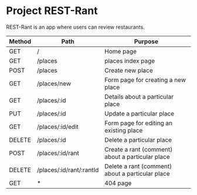 # Project REST-Rant

REST-Rant is an app where users can review restaurants.


|Method | Path | Purpose
|-----|-----|-----|
| GET | / | Home page |
|GET | /places | places index page |
|POST|  /places | Create new place |
|GET | /places/new | Form page for creating a new place |
|GET | /places/:id | Details about a particular place |
|PUT | /places/:id | Update a particular place |
|GET | /places/:id/edit | Form page for editing an existing place | 
| DELETE | /places/:id | Delete a particular place |
|POST | /places/:id/rant | Create a rant (comment) about a particular place |
|DELETE | /places/:id/rant/:rantId | Delete a rant (comment) about a particular place |
|GET | * | 404 page | (matches any route not defined above) | 


